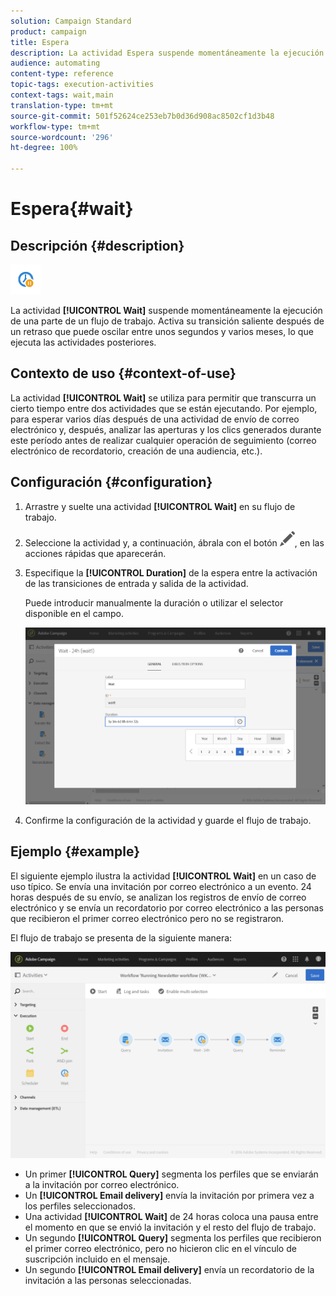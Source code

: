 ```yaml
---
solution: Campaign Standard
product: campaign
title: Espera
description: La actividad Espera suspende momentáneamente la ejecución de una parte de un flujo de trabajo.
audience: automating
content-type: reference
topic-tags: execution-activities
context-tags: wait,main
translation-type: tm+mt
source-git-commit: 501f52624ce253eb7b0d36d908ac8502cf1d3b48
workflow-type: tm+mt
source-wordcount: '296'
ht-degree: 100%

---
```



# Espera{#wait}

## Descripción {#description}

![](assets/wait.png)

La actividad **[!UICONTROL Wait]** suspende momentáneamente la ejecución de una parte de un flujo de trabajo. Activa su transición saliente después de un retraso que puede oscilar entre unos segundos y varios meses, lo que ejecuta las actividades posteriores.

## Contexto de uso {#context-of-use}

La actividad **[!UICONTROL Wait]** se utiliza para permitir que transcurra un cierto tiempo entre dos actividades que se están ejecutando. Por ejemplo, para esperar varios días después de una actividad de envío de correo electrónico y, después, analizar las aperturas y los clics generados durante este período antes de realizar cualquier operación de seguimiento (correo electrónico de recordatorio, creación de una audiencia, etc.).

## Configuración {#configuration}

1. Arrastre y suelte una actividad **[!UICONTROL Wait]** en su flujo de trabajo.
1. Seleccione la actividad y, a continuación, ábrala con el botón ![](assets/edit_darkgrey-24px.png), en las acciones rápidas que aparecerán.
1. Especifique la **[!UICONTROL Duration]** de la espera entre la activación de las transiciones de entrada y salida de la actividad.

   Puede introducir manualmente la duración o utilizar el selector disponible en el campo.

   ![](assets/wait_duration.png)

1. Confirme la configuración de la actividad y guarde el flujo de trabajo.

## Ejemplo {#example}

El siguiente ejemplo ilustra la actividad **[!UICONTROL Wait]** en un caso de uso típico. Se envía una invitación por correo electrónico a un evento. 24 horas después de su envío, se analizan los registros de envío de correo electrónico y se envía un recordatorio por correo electrónico a las personas que recibieron el primer correo electrónico pero no se registraron.

El flujo de trabajo se presenta de la siguiente manera:

![](assets/wait_example_workflow.png)

* Un primer **[!UICONTROL Query]** segmenta los perfiles que se enviarán a la invitación por correo electrónico.
* Un **[!UICONTROL Email delivery]** envía la invitación por primera vez a los perfiles seleccionados.
* Una actividad **[!UICONTROL Wait]** de 24 horas coloca una pausa entre el momento en que se envió la invitación y el resto del flujo de trabajo.
* Un segundo **[!UICONTROL Query]** segmenta los perfiles que recibieron el primer correo electrónico, pero no hicieron clic en el vínculo de suscripción incluido en el mensaje.
* Un segundo **[!UICONTROL Email delivery]** envía un recordatorio de la invitación a las personas seleccionadas.

